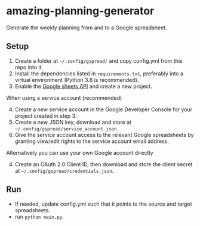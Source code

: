 # amazing-planning-generator
Generate the weekly planning from and to a Google spreadsheet.

## Setup
1. Create a folder at `~/.config/gspread/` and copy config.yml from this repo into it.
2. Install the dependencies listed in `requirements.txt`, preferably into a virtual environment (Python 3.8 is recommended).
3. Enable the [Google sheets API](https://developers.google.com/sheets/api/quickstart/python) and create a new project.

When using a service account (recommended)

4. Create a new service account in the Google Developer Console for your project created in step 3.
5. Create a new JSON key, download and store at `~/.config/gspread/service_account.json`.
6. Give the service account access to the relevant Google spreadsheets by granting view/edit rights to the service account email address.

Alternatively you can use your own Google account directly

4. Create an OAuth 2.0 Client ID, then download and store the client secret at `~/.config/gspread/credentials.json`.

## Run
- If needed, update config.yml such that it points to the source and target spreadsheets.
- run ```python main.py```.
